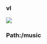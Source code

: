 ### vl

[![](https://www.herokucdn.com/deploy/button.png)](https://heroku.com/deploy?template=https://github.com/64gnsf4833/jgtjtu7787g.git)

### Path:/music